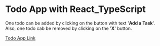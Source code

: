 # Todo App with React_TypeScript

One todo can be added by clicking on the button with text '**Add a Task**'.  
Also, one todo cab be removed by clicking on the '**X**' button.

[Todo App Link](https://vigilant-colden-7ab8ca.netlify.app/)
